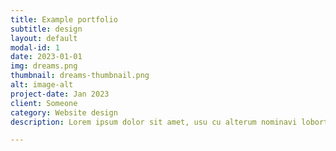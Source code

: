 ```yaml
---
title: Example portfolio
subtitle: design
layout: default
modal-id: 1
date: 2023-01-01
img: dreams.png
thumbnail: dreams-thumbnail.png
alt: image-alt
project-date: Jan 2023
client: Someone
category: Website design
description: Lorem ipsum dolor sit amet, usu cu alterum nominavi lobortis. At duo novum diceret. Tantas apeirian vix et, usu sanctus postulant inciderint ut, populo diceret necessitatibus in vim. Cu eum dicam feugiat noluisse.

---
```

